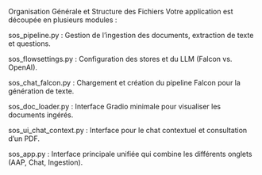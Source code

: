 Organisation Générale et Structure des Fichiers
Votre application est découpée en plusieurs modules :

sos_pipeline.py : Gestion de l’ingestion des documents, extraction de texte et questions.

sos_flowsettings.py : Configuration des stores et du LLM (Falcon vs. OpenAI).

sos_chat_falcon.py : Chargement et création du pipeline Falcon pour la génération de texte.

sos_doc_loader.py : Interface Gradio minimale pour visualiser les documents ingérés.

sos_ui_chat_context.py : Interface pour le chat contextuel et consultation d’un PDF.

sos_app.py : Interface principale unifiée qui combine les différents onglets (AAP, Chat, Ingestion).

